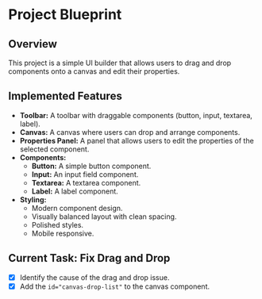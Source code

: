 # Project Blueprint

## Overview

This project is a simple UI builder that allows users to drag and drop components onto a canvas and edit their properties.

## Implemented Features

*   **Toolbar:** A toolbar with draggable components (button, input, textarea, label).
*   **Canvas:** A canvas where users can drop and arrange components.
*   **Properties Panel:** A panel that allows users to edit the properties of the selected component.
*   **Components:**
    *   **Button:** A simple button component.
    *   **Input:** An input field component.
    *   **Textarea:** A textarea component.
    *   **Label:** A label component.
*   **Styling:**
    *   Modern component design.
    *   Visually balanced layout with clean spacing.
    *   Polished styles.
    *   Mobile responsive.

## Current Task: Fix Drag and Drop

*   [x] Identify the cause of the drag and drop issue.
*   [x] Add the `id="canvas-drop-list"` to the canvas component.

